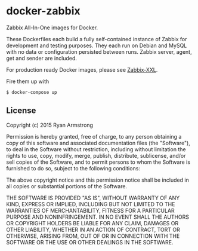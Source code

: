# docker-zabbix

Zabbix All-In-One images for Docker.

These Dockerfiles each build a fully self-contained instance of Zabbix for
development and testing purposes. They each run on Debian and MySQL with no
data or configuration persisted between runs. Zabbix server, agent, get and
sender are included.

For production ready Docker images, please see
[Zabbix-XXL](https://www.zabbix.org/wiki/Dockerized_Zabbix).

Fire them up with

	$ docker-compose up


## License

Copyright (c) 2015 Ryan Armstrong

Permission is hereby granted, free of charge, to any person obtaining a copy
of this software and associated documentation files (the "Software"), to deal
in the Software without restriction, including without limitation the rights
to use, copy, modify, merge, publish, distribute, sublicense, and/or sell
copies of the Software, and to permit persons to whom the Software is
furnished to do so, subject to the following conditions:

The above copyright notice and this permission notice shall be included in
all copies or substantial portions of the Software.

THE SOFTWARE IS PROVIDED "AS IS", WITHOUT WARRANTY OF ANY KIND, EXPRESS OR
IMPLIED, INCLUDING BUT NOT LIMITED TO THE WARRANTIES OF MERCHANTABILITY,
FITNESS FOR A PARTICULAR PURPOSE AND NONINFRINGEMENT. IN NO EVENT SHALL THE
AUTHORS OR COPYRIGHT HOLDERS BE LIABLE FOR ANY CLAIM, DAMAGES OR OTHER
LIABILITY, WHETHER IN AN ACTION OF CONTRACT, TORT OR OTHERWISE, ARISING FROM,
OUT OF OR IN CONNECTION WITH THE SOFTWARE OR THE USE OR OTHER DEALINGS IN
THE SOFTWARE.

